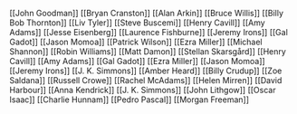 [[John Goodman]]
[[Bryan Cranston]]
[[Alan Arkin]]
[[Bruce Willis]]
[[Billy Bob Thornton]]
[[Liv Tyler]]
[[Steve Buscemi]]
[[Henry Cavill]]
[[Amy Adams]]
[[Jesse Eisenberg]]
[[Laurence Fishburne]]
[[Jeremy Irons]]
[[Gal Gadot]]
[[Jason Momoa]]
[[Patrick Wilson]]
[[Ezra Miller]]
[[Michael Shannon]]
[[Robin Williams]]
[[Matt Damon]]
[[Stellan Skarsgård]]
[[Henry Cavill]]
[[Amy Adams]]
[[Gal Gadot]]
[[Ezra Miller]]
[[Jason Momoa]]
[[Jeremy Irons]]
[[J. K. Simmons]]
[[Amber Heard]]
[[Billy Crudup]]
[[Zoe Saldana]]
[[Russell Crowe]]
[[Rachel McAdams]]
[[Helen Mirren]]
[[David Harbour]]
[[Anna Kendrick]]
[[J. K. Simmons]]
[[John Lithgow]]
[[Oscar Isaac]]
[[Charlie Hunnam]]
[[Pedro Pascal]]
[[Morgan Freeman]]
